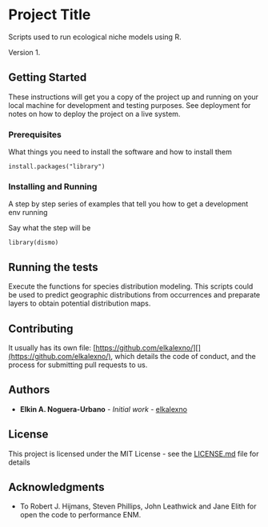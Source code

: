 # Project Title

Scripts used to run ecological niche models using R. 

Version 1.

## Getting Started

These instructions will get you a copy of the project up and running on your local machine for development and testing purposes. See deployment for notes on how to deploy the project on a live system.

### Prerequisites

What things you need to install the software and how to install them

```
install.packages("library")
```

### Installing and Running

A step by step series of examples that tell you how to get a development env running

Say what the step will be

```
library(dismo)
```
## Running the tests

Execute the functions for species distribution modeling. This scripts could be used to predict geographic distributions from occurrences and preparate layers to obtain potential distribution maps.

## Contributing

It usually has its own file: [https://github.com/elkalexno/][](https://github.com/elkalexno/), which details the code of conduct, and the process for submitting pull requests to us.

## Authors

* **Elkin A. Noguera-Urbano** - *Initial work* - [elkalexno](https://github.com/elkalexno/)

## License

This project is licensed under the MIT License - see the [LICENSE.md](LICENSE.md) file for details

## Acknowledgments

* To Robert J. Hijmans, Steven Phillips, John Leathwick and Jane Elith for open the code to performance ENM.
